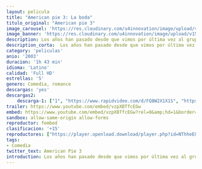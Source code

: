 ```yaml
---
layout: pelicula
title: "American pie 3: La boda"
titulo_original: "American pie 3"
image_carousel: 'https://res.cloudinary.com/u4innovation/image/upload/v1559522837/pie3-poster-min_hiemab.jpg'
image_banner: 'https://res.cloudinary.com/u4innovation/image/upload/v1559522840/pie3-banner-min_ylsrdl.jpg'
description: Los años han pasado desde que vimos por última vez al grupo de East Great Falls High. Ahora Jim y Michelle están a punto de casarse, y antes de la boda se tiene que organizar la despedida de soltero, que corre a cargo, como no, de Stifler. Para que sea perfecta, intentarán reunir de nuevo al grupo.
description_corta:  Los años han pasado desde que vimos por última vez al grupo de East Great Falls High. Ahora Jim y Michelle están a punto de casarse, y antes de la boda se tiene que organizar la despedida de soltero, que corre a cargo, como no, de Stifler. Para que sea perfecta, intentarán reunir de nuevo al grupo.
category: 'peliculas'
anio: '2003'
duracion: '1h 43 min'
idioma: 'Latino'
calidad: 'Full HD'
estrellas: '5'
genero: Comedia, romance
descargas: 'yes'
descargas2:
    descarga-1: ["1", "https://www.rapidvideo.com/d/FQ8W2X1X1S", "https://www.google.com/s2/favicons?domain=openload.co","OpenLoad","https://res.cloudinary.com/imbriitneysam/image/upload/v1541473684/mexico.png", "Latino", "Full HD"]
trailer: https://www.youtube.com/embed/vzpXBTfcEGw
embed: https://www.youtube.com/embed/vzpXBTfcEGw?rel=0&amp;hd=1&border=0&wmode=opaque&enablejsapi=1&modestbranding=1&controls=1&showinfo=1
sandbox: allow-same-origin allow-forms
reproductor: fembed
clasificacion: '+15'
reproductores: ["https://player.openload.download/player.php?id=NThheE8vVlFPWUVQaGo2Y0JxclF0dUZITkY4azJncjZDaFZNcWpjLzJHQkxSWEJqb3lRR1UrRW8rZ1B2M2kwaHZZeURlYUZKQXJtekNYd01FTHBjQUE9PQ"]
tags:
- Comedia
twitter_text: American Pie 3
introduction: Los años han pasado desde que vimos por última vez al grupo de East Great Falls High. Ahora Jim y Michelle están a punto de casarse, y antes de la boda se tiene que organizar la despedida de soltero, que corre a cargo, como no, de Stifler. Para que sea perfecta, intentarán reunir de nuevo al grupo.
---
```












